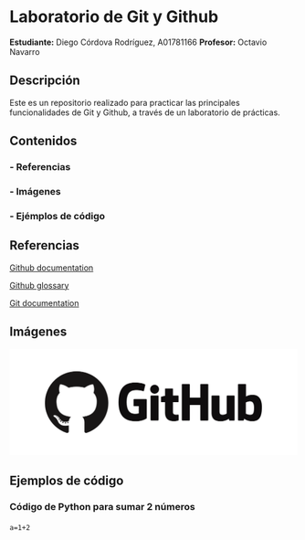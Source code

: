 # Laboratorio de Git y Github

**Estudiante:**
Diego Córdova Rodríguez, A01781166
**Profesor:**
Octavio Navarro

## Descripción

Este es un repositorio realizado para practicar las principales funcionalidades de Git y Github, a través de un laboratorio de prácticas.

## Contenidos

### - Referencias
### - Imágenes
### - Ejémplos de código

## Referencias

[Github documentation](https://docs.github.com/en)

[Github glossary](https://docs.github.com/en/get-started/learning-about-github/github-glossary)

[Git documentation](https://git-scm.com/doc)

## Imágenes

![Logo de GitHub](/github_logo.png)

## Ejemplos de código

### Código de Python para sumar 2 números
```a=1+2```
